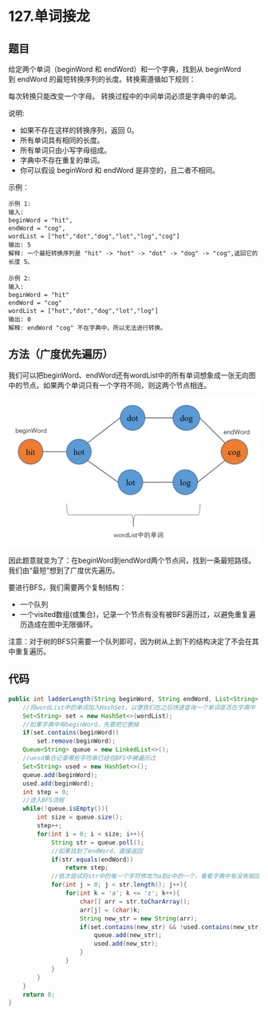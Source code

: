 # 127.单词接龙


## 题目
给定两个单词（beginWord 和 endWord）和一个字典，找到从 beginWord 到 endWord 的最短转换序列的长度。转换需遵循如下规则：

每次转换只能改变一个字母。
转换过程中的中间单词必须是字典中的单词。

说明:
* 如果不存在这样的转换序列，返回 0。
* 所有单词具有相同的长度。
* 所有单词只由小写字母组成。
* 字典中不存在重复的单词。
* 你可以假设 beginWord 和 endWord 是非空的，且二者不相同。


示例：

    示例 1:
    输入:
    beginWord = "hit",
    endWord = "cog",
    wordList = ["hot","dot","dog","lot","log","cog"]
    输出: 5
    解释: 一个最短转换序列是 "hit" -> "hot" -> "dot" -> "dog" -> "cog",返回它的长度 5。

    示例 2:
    输入:
    beginWord = "hit"
    endWord = "cog"
    wordList = ["hot","dot","dog","lot","log"]
    输出: 0
    解释: endWord "cog" 不在字典中，所以无法进行转换。


## 方法（广度优先遍历）
我们可以把beginWord、endWord还有wordList中的所有单词想象成一张无向图中的节点。如果两个单词只有一个字符不同，则这两个节点相连。

![](127.单词接龙.jpg)

因此题意就变为了：在beginWord到endWord两个节点间，找到一条最短路径。我们由“最短”想到了广度优先遍历。

要进行BFS，我们需要两个复制结构：
* 一个队列
* 一个visited数组(或集合)，记录一个节点有没有被BFS遍历过，以避免重复遍历造成在图中无限循环。

注意：对于树的BFS只需要一个队列即可，因为树从上到下的结构决定了不会在其中重复遍历。


## 代码
```java
public int ladderLength(String beginWord, String endWord, List<String> wordList) {
    //将wordList中的单词加入HashSet，以便我们在之后快速查询一个单词是否在字典中
    Set<String> set = new HashSet<>(wordList);
    //如果字典中有beginWord，先要把它删掉
    if(set.contains(beginWord))
        set.remove(beginWord);
    Queue<String> queue = new LinkedList<>();
    //uesd集合记录哪些字符串已经在BFS中被遍历过
    Set<String> used = new HashSet<>();
    queue.add(beginWord);
    used.add(beginWord);
    int step = 0;
    //进入BFS流程
    while(!queue.isEmpty()){
        int size = queue.size();
        step++;
        for(int i = 0; i < size; i++){
            String str = queue.poll();
            //如果找到了endWord，直接返回
            if(str.equals(endWord))
                return step;
            //依次尝试将str中的每一个字符修改为a到z中的一个，看看字典中有没有相应字符
            for(int j = 0; j < str.length(); j++){
                for(int k = 'a'; k <= 'z'; k++){
                    char[] arr = str.toCharArray();
                    arr[j] = (char)k;
                    String new_str = new String(arr);
                    if(set.contains(new_str) && !used.contains(new_str)){
                        queue.add(new_str);
                        used.add(new_str);
                    }
                }
            }
        } 
    }
    return 0;
}
```